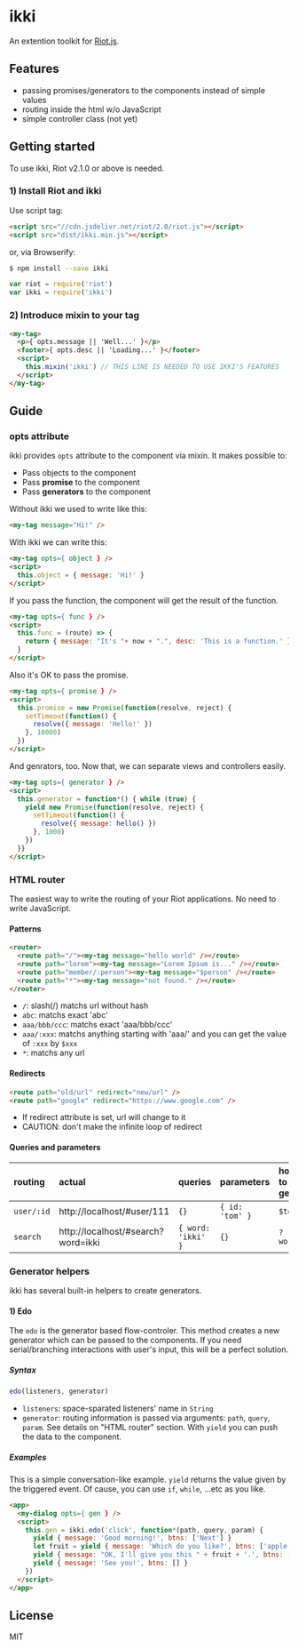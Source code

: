 # ikki

An extention toolkit for [Riot.js](https://muut.com/riotjs/).

## Features

- passing promises/generators to the components instead of simple values
- routing inside the html w/o JavaScript
- simple controller class (not yet)

## Getting started

To use ikki, Riot v2.1.0 or above is needed.

### 1) Install Riot and ikki

Use script tag:

```html
<script src="//cdn.jsdelivr.net/riot/2.0/riot.js"></script>
<script src="dist/ikki.min.js"></script>
```

or, via Browserify:

```bash
$ npm install --save ikki
```

```javascript
var riot = require('riot')
var ikki = require('ikki')
```

### 2) Introduce mixin to your tag

```html
<my-tag>
  <p>{ opts.message || 'Well...' }</p>
  <footer>{ opts.desc || 'Loading...' }</footer>
  <script>
    this.mixin('ikki') // THIS LINE IS NEEDED TO USE IKKI'S FEATURES
  </script>
</my-tag>
```

## Guide

### opts attribute

ikki provides `opts` attribute to the component via mixin. It makes possible to:
  - Pass objects to the component
  - Pass **promise** to the component
  - Pass **generators** to the component

Without ikki we used to write like this:

```html
<my-tag message="Hi!" />
```

With ikki we can write this:

```html
<my-tag opts={ object } />
<script>
  this.object = { message: 'Hi!' }
</script>
```

If you pass the function, the component will get the result of the function.

```html
<my-tag opts={ func } />
<script>
  this.func = (route) => {
    return { message: "It's "+ now + ".", desc: 'This is a function.' }
  }
</script>
```

Also it's OK to pass the promise.

```html
<my-tag opts={ promise } />
<script>
  this.promise = new Promise(function(resolve, reject) {
    setTimeout(function() {
      resolve({ message: 'Hello!' })
    }, 10000)
  })
</script>
```

And genrators, too. Now that, we can separate views and controllers easily.

```html
<my-tag opts={ generator } />
<script>
  this.generator = function*() { while (true) {
    yield new Promise(function(resolve, reject) {
      setTimeout(function() {
        resolve({ message: hello() })
      }, 1000)
    })
  }}
</script>
```

### HTML router

The easiest way to write the routing of your Riot applications. No need to write JavaScript.

#### Patterns

```html
<router>
  <route path="/"><my-tag message="hello world" /></route>
  <route path="lorem"><my-tag message="Lorem Ipsum is..." /></route>
  <route path="member/:person"><my-tag message="$person" /></route>
  <route path="*"><my-tag message="not found." /></route>
</router>
```

- `/`: slash(/) matchs url without hash
- `abc`: matchs exact 'abc'
- `aaa/bbb/ccc`: matchs exact 'aaa/bbb/ccc'
- `aaa/:xxx`: matchs anything starting with 'aaa/' and you can get the value of `:xxx` by `$xxx`
- `*`: matchs any url

#### Redirects

```html
<route path="old/url" redirect="new/url" />
<route path="google" redirect="https://www.google.com" />
```

- If redirect attribute is set, url will change to it
- CAUTION: don't make the infinite loop of redirect

#### Queries and parameters

routing | actual | queries | parameters | how to get
:--- | :--- | :--- | :--- | :--
`user/:id` | http://localhost/#user/111 | `{}` | `{ id: 'tom' }` | `$tom`
`search` | http://localhost/#search?word=ikki | `{ word: 'ikki' }` | `{}` | `?word`

### Generator helpers

ikki has several built-in helpers to create generators.

#### 1) Edo

The `edo` is the generator based flow-controler. This method creates a new generator which can be passed to the components. If you need serial/branching interactions with user's input, this will be a perfect solution.


##### Syntax

```javascript
edo(listeners, generator)
```

- `listeners`: space-sparated listeners' name in `String`
- `generator`: routing information is passed via arguments: `path`, `query`, `param`. See details on "HTML router" section. With `yield` you can push the data to the component.

##### Examples

This is a simple conversation-like example. `yield` returns the value given by the triggered event. Of cause, you can use `if`, `while`, ...etc as you like.

```html
<app>
  <my-dialog opts={ gen } />
  <script>
    this.gen = ikki.edo('click', function*(path, query, param) {
      yield { message: 'Good morning!', btns: ['Next'] }
      let fruit = yield { message: 'Which do you like?', btns: ['apple', 'banana'] }
      yield { message: "OK, I'll give you this " + fruit + '.', btns: ['Thanks'] }
      yield { message: 'See you!', btns: [] }
    })
  </script>
</app>
```



## License

MIT
